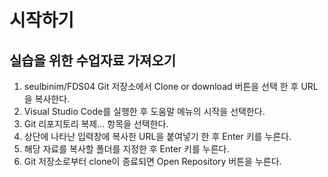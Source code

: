 # 시작하기

## 실습을 위한 수업자료 가져오기

1. seulbinim/FDS04 Git 저장소에서 Clone or download 버튼을 선택 한 후 URL을 복사한다.
2. Visual Studio Code를 실행한 후 도움말 메뉴의 시작을 선택한다.
3. Git 리포지토리 복제... 항목을 선택한다.
4. 상단에 나타난 입력창에 복사한 URL을 붙여넣기 한 후 Enter 키를 누른다.
5. 해당 자료를 복사할 폴더를 지정한 후 Enter 키를 누른다.
6. Git 저장소로부터 clone이 종료되면 Open Repository 버튼을 누른다.
